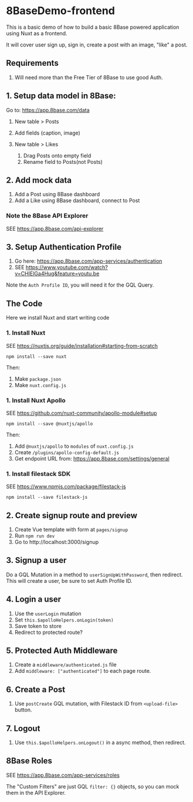 # 8BaseDemo-frontend

This is a basic demo of how to build a basic 8Base powered application using Nuxt as a frontend.

It will cover user sign up, sign in, create a post with an image, "like" a post.

## Requirements

1. Will need more than the Free Tier of 8Base to use good Auth.

## 1. Setup data model in 8Base:

Go to: https://app.8base.com/data

1.  New table > Posts
2.  Add fields (caption, image)
3.  New table > Likes

    1. Drag Posts onto empty field
    2. Rename field to Posts(not Posts)

## 2. Add mock data

1.  Add a Post using 8Base dashboard
2.  Add a Like using 8Base dashboard, connect to Post

### Note the 8Base API Explorer

SEE https://app.8base.com/api-explorer

## 3. Setup Authentication Profile

1. Go here: https://app.8base.com/app-services/authentication
2. SEE https://www.youtube.com/watch?v=CHIElGa4Hug&feature=youtu.be

Note the `Auth Profile ID`, you will need it for the GQL Query.

## The Code

Here we install Nuxt and start writing code

### 1. Install Nuxt

SEE https://nuxtjs.org/guide/installation#starting-from-scratch

```
npm install --save nuxt
```

Then:

1. Make `package.json`
1. Make `nuxt.config.js`

### 1. Install Nuxt Apollo

SEE https://github.com/nuxt-community/apollo-module#setup

```
npm install --save @nuxtjs/apollo
```

Then:

1.  Add `@nuxtjs/apollo` to `modules` of `nuxt.config.js`
1.  Create `/plugins/apollo-config-default.js`
1.  Get endpoint URL from: https://app.8base.com/settings/general

### 1. Install filestack SDK

SEE https://www.npmjs.com/package/filestack-js

```
npm install --save filestack-js
```

## 2. Create signup route and preview

1. Create Vue template with form at `pages/signup`
1. Run `npm run dev`
1. Go to http://localhost:3000/signup

## 3. Signup a user

Do a GQL Mutation in a method to `userSignUpWithPassword`, then redirect.
This will create a user, be sure to set Auth Profile ID.

## 4. Login a user

1. Use the `userLogin` mutation
1. Set `this.$apolloHelpers.onLogin(token)`
1. Save token to store
1. Redirect to protected route?

## 5. Protected Auth Middleware

1. Create a `middleware/authenticated.js` file
1. Add `middleware: ["authenticated"]` to each page route.

## 6. Create a Post

1. Use `postCreate` GQL mutation, with Filestack ID from `<upload-file>` button.

## 7. Logout

1.  Use `this.$apolloHelpers.onLogout()` in a async method, then redirect.

## 8Base Roles

SEE https://app.8base.com/app-services/roles

The "Custom Filters" are just GQL `filter: {}` objects, so you can mock them in the API Explorer.

